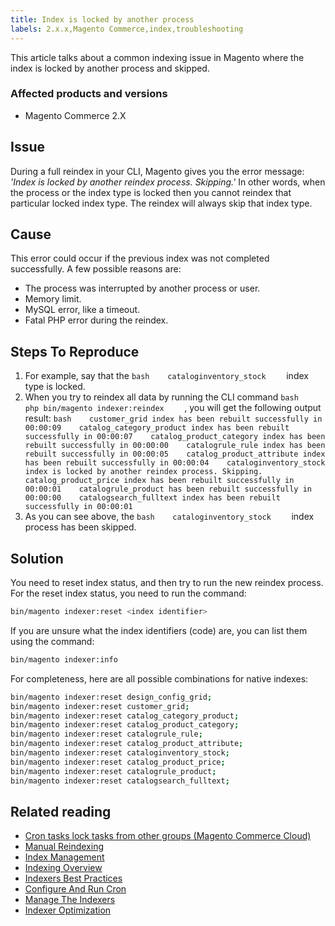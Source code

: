 ```yaml
---
title: Index is locked by another process
labels: 2.x.x,Magento Commerce,index,troubleshooting
---
```


This article talks about a common indexing issue in Magento where the index is locked by another process and skipped.

### Affected products and versions

* Magento Commerce 2.X

## Issue

During a full reindex in your CLI, Magento gives you the error message: *'Index is locked by another reindex process. Skipping.'* In other words, when the process or the index type is locked then you cannot reindex that particular locked index type. The reindex will always skip that index type.

## Cause

This error could occur if the previous index was not completed successfully. A few possible reasons are:

* The process was interrupted by another process or user.
* Memory limit.
* MySQL error, like a timeout.
* Fatal PHP error during the reindex.

## Steps To Reproduce

1. For example, say that the    ```bash    cataloginventory_stock    ```    index type is locked.
1. When you try to reindex all data by running the CLI command    ```bash    php bin/magento indexer:reindex    ```    , you will get the following output result:    ```bash    customer_grid index has been rebuilt successfully in 00:00:09    catalog_category_product index has been rebuilt successfully in 00:00:07    catalog_product_category index has been rebuilt successfully in 00:00:00    catalogrule_rule index has been rebuilt successfully in 00:00:05    catalog_product_attribute index has been rebuilt successfully in 00:00:04    cataloginventory_stock index is locked by another reindex process. Skipping.    catalog_product_price index has been rebuilt successfully in 00:00:01    catalogrule_product has been rebuilt successfully in 00:00:00    catalogsearch_fulltext index has been rebuilt successfully in 00:00:01    ```    
1. As you can see above, the    ```bash    cataloginventory_stock    ```    index process has been skipped.

 
## Solution

You need to reset index status, and then try to run the new reindex process. For the reset index status, you need to run the command:

```bash
bin/magento indexer:reset <index identifier>
```

If you are unsure what the index identifiers (code) are, you can list them using the command:

```bash
bin/magento indexer:info
```

For completeness, here are all possible combinations for native indexes:

```bash
bin/magento indexer:reset design_config_grid;
bin/magento indexer:reset customer_grid;
bin/magento indexer:reset catalog_category_product;
bin/magento indexer:reset catalog_product_category;
bin/magento indexer:reset catalogrule_rule;
bin/magento indexer:reset catalog_product_attribute;
bin/magento indexer:reset cataloginventory_stock;
bin/magento indexer:reset catalog_product_price;
bin/magento indexer:reset catalogrule_product;
bin/magento indexer:reset catalogsearch_fulltext;
```

 
## Related reading

* [Cron tasks lock tasks from other groups (Magento Commerce Cloud)](https://support.magento.com/hc/en-us/articles/360029219812)
* [Manual Reindexing](https://docs.magento.com/m1/ce/user_guide/system-operations/index-manual.html)
* [Index Management](https://docs.magento.com/m1/ce/user_guide/system-operations/index-management.html)
* [Indexing Overview](https://devdocs.magento.com/guides/v2.3/extension-dev-guide/indexing.html)
* [Indexers Best Practices](https://devdocs.magento.com/guides/v2.3/performance-best-practices/configuration.html#indexers)
* [Configure And Run Cron](https://devdocs.magento.com/guides/v2.3/config-guide/cli/config-cli-subcommands-cron.html)
* [Manage The Indexers](https://devdocs.magento.com/guides/v2.3/config-guide/cli/config-cli-subcommands-index.html)
* [Indexer Optimization](https://devdocs.magento.com/guides/v2.3/extension-dev-guide/indexer-batch.html)

